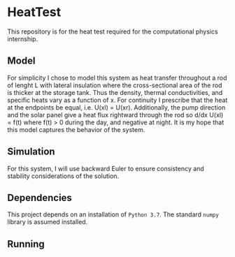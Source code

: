 # HeatTest

This repository is for the heat test required for the computational physics internship. 

## Model
For simplicity I chose to model this system as heat transfer throughout a rod of 
lenght L with lateral insulation where the cross-sectional area of the rod is 
thicker at the storage tank. Thus the density, thermal conductivities, and 
specific heats vary as a function of x. For continuity I prescribe that the heat
at the endpoints be equal, i.e. U(xl) = U(xr). Additionally, the pump direction
and the solar panel give a heat flux rightward through the rod so
d/dx U(xl) = f(t) where f(t) > 0 during the day, and negative at night. It is
my hope that this model captures the behavior of the system.

## Simulation
For this system, I will use backward Euler to ensure consistency and stability 
considerations of the solution. 
## Dependencies
This project depends on an installation of `Python 3.7`. The standard `numpy` 
library is assumed installed.

## Running